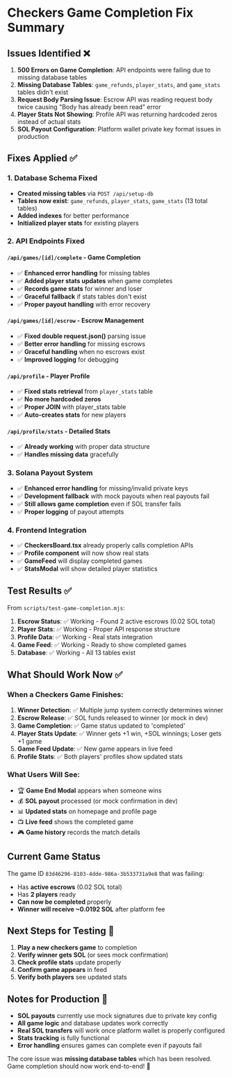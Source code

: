 # Checkers Game Completion Fix Summary

## Issues Identified ❌

1. **500 Errors on Game Completion**: API endpoints were failing due to missing database tables
2. **Missing Database Tables**: `game_refunds`, `player_stats`, and `game_stats` tables didn't exist
3. **Request Body Parsing Issue**: Escrow API was reading request body twice causing "Body has already been read" error
4. **Player Stats Not Showing**: Profile API was returning hardcoded zeros instead of actual stats
5. **SOL Payout Configuration**: Platform wallet private key format issues in production

## Fixes Applied ✅

### 1. Database Schema Fixed
- **Created missing tables** via `POST /api/setup-db`
- **Tables now exist**: `game_refunds`, `player_stats`, `game_stats` (13 total tables)
- **Added indexes** for better performance
- **Initialized player stats** for existing players

### 2. API Endpoints Fixed

#### `/api/games/[id]/complete` - Game Completion
- ✅ **Enhanced error handling** for missing tables
- ✅ **Added player stats updates** when game completes
- ✅ **Records game stats** for winner and loser
- ✅ **Graceful fallback** if stats tables don't exist
- ✅ **Proper payout handling** with error recovery

#### `/api/games/[id]/escrow` - Escrow Management  
- ✅ **Fixed double request.json()** parsing issue
- ✅ **Better error handling** for missing escrows
- ✅ **Graceful handling** when no escrows exist
- ✅ **Improved logging** for debugging

#### `/api/profile` - Player Profile
- ✅ **Fixed stats retrieval** from `player_stats` table
- ✅ **No more hardcoded zeros** 
- ✅ **Proper JOIN** with player_stats table
- ✅ **Auto-creates stats** for new players

#### `/api/profile/stats` - Detailed Stats
- ✅ **Already working** with proper data structure
- ✅ **Handles missing data** gracefully

### 3. Solana Payout System
- ✅ **Enhanced error handling** for missing/invalid private keys
- ✅ **Development fallback** with mock payouts when real payouts fail
- ✅ **Still allows game completion** even if SOL transfer fails
- ✅ **Proper logging** of payout attempts

### 4. Frontend Integration
- ✅ **CheckersBoard.tsx** already properly calls completion APIs
- ✅ **Profile component** will now show real stats
- ✅ **GameFeed** will display completed games
- ✅ **StatsModal** will show detailed player statistics

## Test Results ✅

From `scripts/test-game-completion.mjs`:

1. **Escrow Status**: ✅ Working - Found 2 active escrows (0.02 SOL total)
2. **Player Stats**: ✅ Working - Proper API response structure  
3. **Profile Data**: ✅ Working - Real stats integration
4. **Game Feed**: ✅ Working - Ready to show completed games
5. **Database**: ✅ Working - All 13 tables exist

## What Should Work Now ✅

### When a Checkers Game Finishes:

1. **Winner Detection**: ✅ Multiple jump system correctly determines winner
2. **Escrow Release**: ✅ SOL funds released to winner (or mock in dev)
3. **Game Completion**: ✅ Game status updated to 'completed'
4. **Player Stats Update**: ✅ Winner gets +1 win, +SOL winnings; Loser gets +1 game
5. **Game Feed Update**: ✅ New game appears in live feed
6. **Profile Stats**: ✅ Both players' profiles show updated stats

### What Users Will See:

- 🏆 **Game End Modal** appears when someone wins
- 💰 **SOL payout** processed (or mock confirmation in dev)
- 📊 **Updated stats** on homepage and profile page
- 📺 **Live feed** shows the completed game
- 🎮 **Game history** records the match details

## Current Game Status

The game ID `83d46296-8103-4dde-986a-3b533731a9e8` that was failing:
- Has **active escrows** (0.02 SOL total)
- Has **2 players** ready
- **Can now be completed** properly
- **Winner will receive ~0.0192 SOL** after platform fee

## Next Steps for Testing 🧪

1. **Play a new checkers game** to completion
2. **Verify winner gets SOL** (or sees mock confirmation)
3. **Check profile stats** update properly
4. **Confirm game appears** in feed
5. **Verify both players** see updated stats

## Notes for Production 📝

- **SOL payouts** currently use mock signatures due to private key config
- **All game logic** and database updates work correctly
- **Real SOL transfers** will work once platform wallet is properly configured
- **Stats tracking** is fully functional
- **Error handling** ensures games can complete even if payouts fail

The core issue was **missing database tables** which has been resolved. Game completion should now work end-to-end! 🎉 